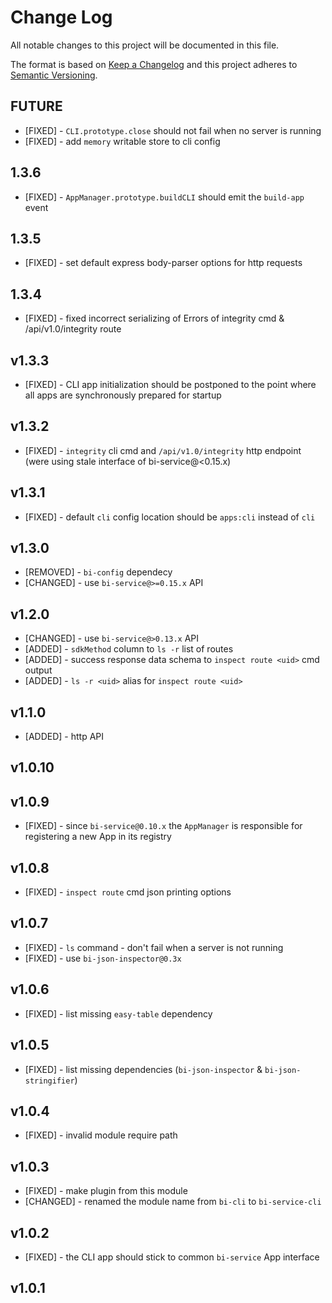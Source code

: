 # Change Log
All notable changes to this project will be documented in this file.

The format is based on [Keep a Changelog](http://keepachangelog.com/) 
and this project adheres to [Semantic Versioning](http://semver.org/).

## FUTURE

* [FIXED] - `CLI.prototype.close` should not fail when no server is running
* [FIXED] - add `memory` writable store to cli config

## 1.3.6

* [FIXED] - `AppManager.prototype.buildCLI` should emit the `build-app` event

## 1.3.5

* [FIXED] - set default express body-parser options for http requests

## 1.3.4

* [FIXED] - fixed incorrect serializing of Errors of integrity cmd & /api/v1.0/integrity route

## v1.3.3

* [FIXED] - CLI app initialization should be postponed to the point where all apps are synchronously prepared for startup

## v1.3.2

* [FIXED] - `integrity` cli cmd and `/api/v1.0/integrity` http endpoint (were using stale interface of bi-service@<0.15.x)

## v1.3.1

* [FIXED] - default `cli` config location should be `apps:cli` instead of `cli`

## v1.3.0

* [REMOVED] - `bi-config` dependecy
* [CHANGED] - use `bi-service@>=0.15.x` API

## v1.2.0

* [CHANGED] - use `bi-service@>0.13.x` API
* [ADDED] - `sdkMethod` column to `ls -r` list of routes
* [ADDED] - success response data schema to `inspect route <uid>` cmd output
* [ADDED] - `ls -r <uid>` alias for `inspect route <uid>`

## v1.1.0

* [ADDED] - http API

## v1.0.10

## v1.0.9

* [FIXED] - since `bi-service@0.10.x` the `AppManager` is responsible for registering a new App in its registry

## v1.0.8

* [FIXED] - `inspect route` cmd json printing options

## v1.0.7

* [FIXED] - `ls` command - don't fail when a server is not running
* [FIXED] - use `bi-json-inspector@0.3x`

## v1.0.6

* [FIXED] - list missing `easy-table` dependency

## v1.0.5

* [FIXED] - list missing dependencies (`bi-json-inspector` & `bi-json-stringifier`)

## v1.0.4

* [FIXED] - invalid module require path

## v1.0.3

* [FIXED] - make plugin from this module
* [CHANGED] - renamed the module name from `bi-cli` to `bi-service-cli`

## v1.0.2

* [FIXED] - the CLI app should stick to common `bi-service` App interface

## v1.0.1
